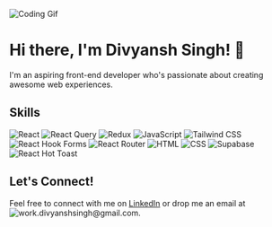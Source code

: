 ![Coding Gif](https://cdn.dribbble.com/users/1708950/screenshots/4188877/developer_med.gif)

# Hi there, I'm Divyansh Singh! 👋

I'm an aspiring front-end developer who's passionate about creating awesome web experiences. 

## Skills
![React](https://img.shields.io/badge/-React-61DAFB?logo=react&logoColor=white&style=for-the-badge)
![React Query](https://img.shields.io/badge/-React%20Query-000000?logo=react-query&logoColor=white&style=for-the-badge)
![Redux](https://img.shields.io/badge/-Redux-764ABC?logo=redux&logoColor=white&style=for-the-badge)
![JavaScript](https://img.shields.io/badge/-JavaScript-F7DF1E?logo=javascript&logoColor=white&style=for-the-badge)
![Tailwind CSS](https://img.shields.io/badge/-Tailwind%20CSS-38B2AC?logo=tailwind-css&logoColor=white&style=for-the-badge)
![React Hook Forms](https://img.shields.io/badge/-React%20Hook%20Forms-20232A?style=for-the-badge)
![React Router](https://img.shields.io/badge/-React%20Router-CA4245?logo=react-router&logoColor=white&style=for-the-badge)
![HTML](https://img.shields.io/badge/-HTML5-E34F26?logo=html5&logoColor=white&style=for-the-badge)
![CSS](https://img.shields.io/badge/-CSS3-1572B6?logo=css3&logoColor=white&style=for-the-badge)
![Supabase](https://img.shields.io/badge/-Supabase-0056D2?logo=supabase&logoColor=white&style=for-the-badge)
![React Hot Toast](https://img.shields.io/badge/-React%20Hot%20Toast-FAB62B?style=for-the-badge)

## Let's Connect!
Feel free to connect with me on [LinkedIn](https://www.linkedin.com/in/work-divyansh-singh?utm_source=share&utm_campaign=share_via&utm_content=profile&utm_medium=android_app) or drop me an email at ![work.divyanshsingh@gmail.com](https://img.shields.io/badge/-Gmail-D14836?logo=gmail&logoColor=white&style=for-the-badge).

